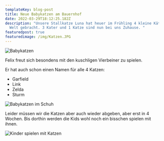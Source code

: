 ```yaml
---
templateKey: blog-post
title: Neue Babykatzen am Bauernhof
date: 2022-03-29T18:12:25.182Z
description: "Unsere Stallkatze Luna hat heuer im Frühling 4 kleine Kätzchen zur
  Welt gebracht. 3 Kater und 1 Katze sind nun bei uns Zuhause. "
featuredpost: true
featuredimage: /img/Katzen.JPG
---
```

![Babykatzen](/img/babykatzen.jpg)

Felix freut sich besondens mit den kuschligen Vierbeiner zu spielen.

Er hat auch schon einen Namen für alle 4 Katzen:

* Garfield
* Link
* Zelda
* Sturm

![Babykatzen im Schuh](/img/babykatzen2.jpg "Babykatzen im Schuh")

Leider müssen wir die Katzen aber auch wieder abgeben, aber erst in 4 Wochen. Bis dorthin werden die Kids wohl noch ein bisschen spielen mit ihnen.

![Kinder spielen mit Katzen](/img/Katzen.JPG "Katzenjammer")